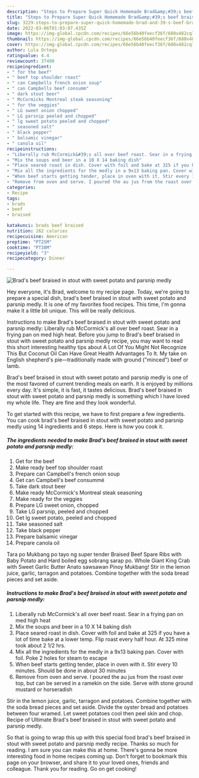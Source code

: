 ```yaml
---
description: "Steps to Prepare Super Quick Homemade Brad&amp;#39;s beef braised in stout with sweet potato and parsnip medly"
title: "Steps to Prepare Super Quick Homemade Brad&amp;#39;s beef braised in stout with sweet potato and parsnip medly"
slug: 3229-steps-to-prepare-super-quick-homemade-brad-and-39-s-beef-braised-in-stout-with-sweet-potato-and-parsnip-medly
date: 2022-03-06T01:03:07.435Z
image: https://img-global.cpcdn.com/recipes/66e56b40feecf36f/680x482cq70/brads-beef-braised-in-stout-with-sweet-potato-and-parsnip-medly-recipe-main-photo.jpg
thumbnail: https://img-global.cpcdn.com/recipes/66e56b40feecf36f/680x482cq70/brads-beef-braised-in-stout-with-sweet-potato-and-parsnip-medly-recipe-main-photo.jpg
cover: https://img-global.cpcdn.com/recipes/66e56b40feecf36f/680x482cq70/brads-beef-braised-in-stout-with-sweet-potato-and-parsnip-medly-recipe-main-photo.jpg
author: Lula Ortega
ratingvalue: 4.4
reviewcount: 37490
recipeingredient:
- " for the beef"
- " beef top shoulder roast"
- " can Campbells french onion soup"
- " can Campbells beef consumm"
- " dark stout beer"
- " McCormicks Montreal steak seasoning"
- " for the veggies"
- " LG sweet onion chopped"
- " LG parsnip peeled and chopped"
- " lg sweet potato peeled and chopped"
- " seasoned salt"
- " black pepper"
- " balsamic vinegar"
- " canola oil"
recipeinstructions:
- "Liberally rub McCormick&#39;s all over beef roast. Sear in a frying pan on med high heat"
- "Mix the soups and beer in a 10 X 14 baking dish"
- "Place seared roast in dish. Cover with foil and bake at 325 if you have a lot of time bake at a lower temp. Flip roast every half hour. At 325 mine took about 2 1/2 hrs."
- "Mix all the ingredients for the medly in a 9x13 baking pan. Cover with foil. Poke 2 holes for steam to escape"
- "When beef starts getting tender, place in oven with it. Stir every 10 minutes. Should be done in about 30 minutes"
- "Remove from oven and serve. I poured the au jus from the roast over top, but can be served in a ramekin on the side. Serve with stone ground mustard or horseradish"
categories:
- Recipe
tags:
- brads
- beef
- braised

katakunci: brads beef braised 
nutrition: 262 calories
recipecuisine: American
preptime: "PT25M"
cooktime: "PT38M"
recipeyield: "3"
recipecategory: Dinner

---
```



![Brad&#39;s beef braised in stout with sweet potato and parsnip medly](https://img-global.cpcdn.com/recipes/66e56b40feecf36f/680x482cq70/brads-beef-braised-in-stout-with-sweet-potato-and-parsnip-medly-recipe-main-photo.jpg)

Hey everyone, it's Brad, welcome to my recipe page. Today, we're going to prepare a special dish, brad&#39;s beef braised in stout with sweet potato and parsnip medly. It is one of my favorites food recipes. This time, I'm gonna make it a little bit unique. This will be really delicious.

Instructions to make Brad&#39;s beef braised in stout with sweet potato and parsnip medly: Liberally rub McCormick&#39;s all over beef roast. Sear in a frying pan on med high heat. Before you jump to Brad&#39;s beef braised in stout with sweet potato and parsnip medly recipe, you may want to read this short interesting healthy tips about A Lot Of You Might Not Recognize This But Coconut Oil Can Have Great Health Advantages To It. My take on English shepherd&#39;s pie—traditionally made with ground (&#34;minced&#34;) beef or lamb.

Brad&#39;s beef braised in stout with sweet potato and parsnip medly is one of the most favored of current trending meals on earth. It is enjoyed by millions every day. It's simple, it is fast, it tastes delicious. Brad&#39;s beef braised in stout with sweet potato and parsnip medly is something which I have loved my whole life. They are fine and they look wonderful.


To get started with this recipe, we have to first prepare a few ingredients. You can cook brad&#39;s beef braised in stout with sweet potato and parsnip medly using 14 ingredients and 6 steps. Here is how you cook it.

<!--inarticleads1-->

##### The ingredients needed to make Brad&#39;s beef braised in stout with sweet potato and parsnip medly:

1. Get  for the beef
1. Make ready  beef top shoulder roast
1. Prepare  can Campbell&#39;s french onion soup
1. Get  can Campbell&#39;s beef consummé
1. Take  dark stout beer
1. Make ready  McCormick&#39;s Montreal steak seasoning
1. Make ready  for the veggies
1. Prepare  LG sweet onion, chopped
1. Take  LG parsnip, peeled and chopped
1. Get  lg sweet potato, peeled and chopped
1. Take  seasoned salt
1. Take  black pepper
1. Prepare  balsamic vinegar
1. Prepare  canola oil


Tara po Mukbang po tayo ng super tender Braised Beef Spare Ribs with Baby Potato and Hard boiled egg sobrang sarap po. Whole Giant King Crab with Sweet Garlic Butter Anato sawsawan Pinoy Mukbang! Stir in the lemon juice, garlic, tarragon and potatoes. Combine together with the soda bread pieces and set aside. 

<!--inarticleads2-->

##### Instructions to make Brad&#39;s beef braised in stout with sweet potato and parsnip medly:

1. Liberally rub McCormick&#39;s all over beef roast. Sear in a frying pan on med high heat
1. Mix the soups and beer in a 10 X 14 baking dish
1. Place seared roast in dish. Cover with foil and bake at 325 if you have a lot of time bake at a lower temp. Flip roast every half hour. At 325 mine took about 2 1/2 hrs.
1. Mix all the ingredients for the medly in a 9x13 baking pan. Cover with foil. Poke 2 holes for steam to escape
1. When beef starts getting tender, place in oven with it. Stir every 10 minutes. Should be done in about 30 minutes
1. Remove from oven and serve. I poured the au jus from the roast over top, but can be served in a ramekin on the side. Serve with stone ground mustard or horseradish


Stir in the lemon juice, garlic, tarragon and potatoes. Combine together with the soda bread pieces and set aside. Divide the oyster bread and potatoes between four wramed. Let sweet potatoes cool then peel skin and chop. Recipe of Ultimate Brad&#39;s beef braised in stout with sweet potato and parsnip medly. 

So that is going to wrap this up with this special food brad&#39;s beef braised in stout with sweet potato and parsnip medly recipe. Thanks so much for reading. I am sure you can make this at home. There's gonna be more interesting food in home recipes coming up. Don't forget to bookmark this page on your browser, and share it to your loved ones, friends and colleague. Thank you for reading. Go on get cooking!
